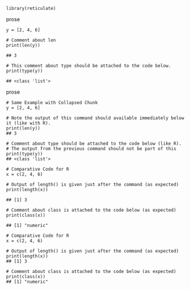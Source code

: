     library(reticulate)

prose

    y = [2, 4, 6]

    # Comment about len
    print(len(y))

    ## 3

    # This comment about type should be attached to the code below.
    print(type(y))

    ## <class 'list'>

prose

    # Same Example with Collapsed Chunk
    y = [2, 4, 6]

    # Note the output of this command should available immediately below it (like with R).
    print(len(y))
    ## 3

    # Comment about type should be attached to the code below (like R). 
    # The output from the previous command should not be part of this
    print(type(y))
    ## <class 'list'>

    # Comparative Code for R
    x = c(2, 4, 6)

    # Output of length() is given just after the command (as expected)
    print(length(x))

    ## [1] 3

    # Comment about class is attached to the code below (as expected)
    print(class(x))

    ## [1] "numeric"

    # Comparative Code for R
    x = c(2, 4, 6)

    # Output of length() is given just after the command (as expected)
    print(length(x))
    ## [1] 3

    # Comment about class is attached to the code below (as expected)
    print(class(x))
    ## [1] "numeric"
